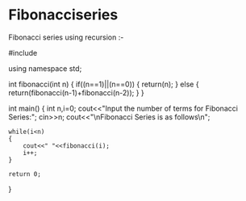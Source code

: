 # Fibonacciseries
Fibonacci series using recursion :-

#include<iostream>

using namespace std;

int fibonacci(int n)
{
    if((n==1)||(n==0))
    {
        return(n);
    }
    else
    {
        return(fibonacci(n-1)+fibonacci(n-2));
    }
}

int main()
{
    int n,i=0;
    cout<<"Input the number of terms for Fibonacci Series:";
    cin>>n;
    cout<<"\nFibonacci Series is as follows\n";

    while(i<n)
    {
        cout<<" "<<fibonacci(i);
        i++;
    }

    return 0;
}
